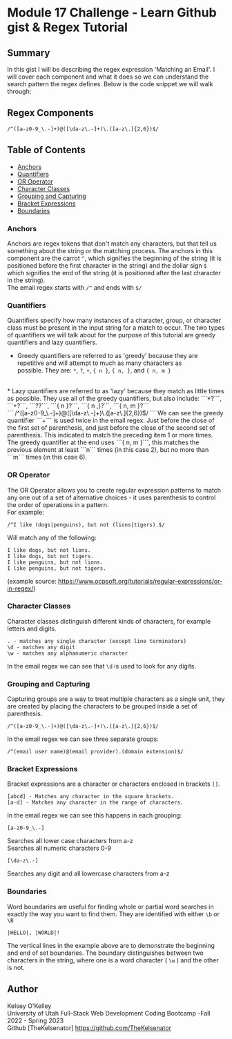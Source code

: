 # Module 17 Challenge - Learn Github gist & Regex Tutorial

## Summary

  In this gist I will be describing the regex expression 'Matching an Email'. I will cover each component and what it does so we can understand the search pattern the regex defines. Below is the code snippet we will walk through: 

## Regex Components

```
/^([a-z0-9_\.-]+)@([\da-z\.-]+)\.([a-z\.]{2,6})$/
```

## Table of Contents

- [Anchors](#anchors)
- [Quantifiers](#quantifiers)
- [OR Operator](#or-operator)
- [Character Classes](#character-classes)
- [Grouping and Capturing](#grouping-and-capturing)
- [Bracket Expressions](#bracket-expressions)
- [Boundaries](#boundaries)

### Anchors

  Anchors are regex tokens that don't match any characters, but that tell us something about the string or the matching process. The anchors in this component are the carrot ```^```, which signifies the beginning of the string (it is positioned before the first character in the string) and the dollar sign ```$``` which signifies the end of the string (it is positioned after the last character in the string). 
  <br>
  The email regex starts with ```/^``` and ends with ```$/``` 

### Quantifiers

  Quantifiers specify how many instances of a character, group, or character class must be present in the input string for a match to occur. The two types of quantifiers we will talk about for the purpose of this tutorial are greedy quantifiers and lazy quantifiers. 
  <br>
  * Greedy quantifiers are referred to as 'greedy' because they are repetitive and will attempt to much as many characters as possible. They are: ```*```, ```?```, ```+```, ```{ n }```, ```{ n, }```, and ```{ n, m }```
  <br>
  * Lazy quantifiers are referred to as 'lazy' because they match as little times as possible. They use all of the greedy quantifiers, but also include: ```*?```, ```+?```, ```??```, ```{ n }?```, ```{ n ,}?```, ```{ n, m }?```  
  <br>
  ```
  /^([a-z0-9_\.-]+)@([\da-z\.-]+)\.([a-z\.]{2,6})$/
  ```
  We can see the greedy quantifier ```+``` is used twice in the email regex. Just before the close of the first set of parenthesis, and just before the close of the second set of parenthesis. This indicated to match the preceding item 1 or more times. 
  <br>
  The greedy quantifier at the end uses ```{ n, m }```, this matches the previous element at least ```n``` times (in this case 2), but no more than ```m``` times (in this case 6).

### OR Operator

  The OR Operator allows you to create regular expression patterns to match any one out of a set of alternative choices \- it uses parenthesis to control the order of operations in a pattern.
  <br>
  For example: 
  <br>
  ```
  /^I like (dogs|penguins), but not (lions|tigers).$/
  ```
  Will match any of the following: 
  <br>
  ```
  I like dogs, but not lions.
  I like dogs, but not tigers.
  I like penguins, but not lions.
  I like penguins, but not tigers.
  ```

  (example source: https://www.ocpsoft.org/tutorials/regular-expressions/or-in-regex/)
 
### Character Classes

  Character classes distinguish different kinds of characters, for example letters and digits. 
  <br>
  ```
  . - matches any single character (except line terminators)
  \d - matches any digit
  \w - matches any alphanumeric character
  ```
  In the email regex we can see that ```\d``` is used to look for any digits.

### Grouping and Capturing

Capturing groups are a way to treat multiple characters as a single unit, they are created by placing the characters to be grouped inside a set of parenthesis. 
```
/^([a-z0-9_\.-]+)@([\da-z\.-]+)\.([a-z\.]{2,6})$/
```
In the email regex we can see three separate groups: 
```
/^(email user name)@(email provider).(domain extension)$/
```

### Bracket Expressions

  Bracket expressions are a character or characters enclosed in brackets ```[]```.
  <br>
  ```
  [abcd] - Matches any character in the square brackets.
  [a-d] - Matches any character in the range of characters.
  ```
  In the email regex we can see this happens in each grouping:
  ```
  [a-z0-9_\.-]
  ```
  Searches all lower case characters from a-z
  <br>
  Searches all numeric characters 0-9
  ```
  [\da-z\.-]
  ```
  Searches any digit and all lowercase characters from a-z

### Boundaries

  Word boundaries are useful for finding whole or partial word searches in exactly the way you want to find them. They are identified with either ```\b``` or ```\B```

  ```
  |HELLO|, |WORLD|!
  ```
  The vertical lines in the example above are to demonstrate the beginning and end of set boundaries. The boundary distinguishes between two characters in the string, where one is a word character ( ```\w``` ) and the other is not. 

## Author

  Kelsey O'Kelley
  <br>
  University of Utah
  Full-Stack Web Development Coding Bootcamp
  -Fall 2022 - Spring 2023
  <br>
  Github [TheKelsenator]
  https://github.com/TheKelsenator
